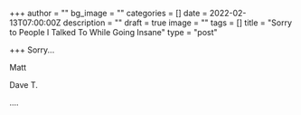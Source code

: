 +++
author = ""
bg_image = ""
categories = []
date = 2022-02-13T07:00:00Z
description = ""
draft = true
image = ""
tags = []
title = "Sorry to People I Talked To While Going Insane"
type = "post"

+++
Sorry...

Matt

Dave T.

....